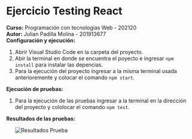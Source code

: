 # Ejercicio Testing React
<strong>Curso:</strong> Programación con tecnologías Web - 202120
<br>
<strong>Autor:</strong> Julian Padilla Molina - 201913677
<br>
<strong>Configuración y ejecución:</strong>
<ol>
<li>Abrir Visual Studio Code en la carpeta del proyecto.</li>
<li>Abir la terminal en donde se encuentra el poyecto e ingresar <code>npm install</code> para instalar las depencias.</li>
<li>Para la ejecución del proyecto ingresar a la misma terminal usada anterioremente y colocar el comando <code>npm start</code>.</li>
</ol>
<strong>Ejecución de pruebas:</strong>
<ol>
<li>Para la ejecución de las pruebas ingresar a la terminal en la dirección del proyecto y cololocar el comando <code>npm test</code>.</li>
</ol>
<strong>Resultados de las pruebas:</strong>
<ul>
<img src="" alt="Resultados Prueba">
</ul>
